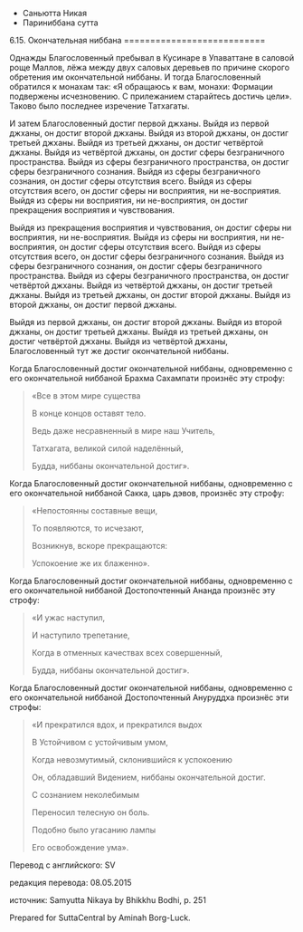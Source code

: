 









* Саньютта Никая
* Париниббана сутта


6\.15\. Окончательная ниббана
\=\=\=\=\=\=\=\=\=\=\=\=\=\=\=\=\=\=\=\=\=\=\=\=\=\=\=



Однажды Благословенный пребывал в Кусинаре в Упаваттане в саловой роще Маллов, лёжа между двух саловых деревьев по причине скорого обретения им окончательной ниббаны\. И тогда Благословенный обратился к монахам так: «Я обращаюсь к вам, монахи: Формации подвержены исчезновению\. С прилежанием старайтесь достичь цели»\. Таково было последнее изречение Татхагаты\.


И затем Благословенный достиг первой джханы\. Выйдя из первой джханы, он достиг второй джханы\. Выйдя из второй джханы, он достиг третьей джханы\. Выйдя из третьей джханы, он достиг четвёртой джханы\. Выйдя из четвёртой джханы, он достиг сферы безграничного пространства\. Выйдя из сферы безграничного пространства, он достиг сферы безграничного сознания\. Выйдя из сферы безграничного сознания, он достиг сферы отсутствия всего\. Выйдя из сферы отсутствия всего, он достиг сферы ни восприятия, ни не\-восприятия\. Выйдя из сферы ни восприятия, ни не\-восприятия, он достиг прекращения восприятия и чувствования\.


Выйдя из прекращения восприятия и чувствования, он достиг сферы ни восприятия, ни не\-восприятия\. Выйдя из сферы ни восприятия, ни не\-восприятия, он достиг сферы отсутствия всего\. Выйдя из сферы отсутствия всего, он достиг сферы безграничного сознания\. Выйдя из сферы безграничного сознания, он достиг сферы безграничного пространства\. Выйдя из сферы безграничного пространства, он достиг четвёртой джханы\. Выйдя из четвёртой джханы, он достиг третьей джханы\. Выйдя из третьей джханы, он достиг второй джханы\. Выйдя из второй джханы, он достиг первой джханы\.


Выйдя из первой джханы, он достиг второй джханы\. Выйдя из второй джханы, он достиг третьей джханы\. Выйдя из третьей джханы, он достиг четвёртой джханы\. Выйдя из четвёртой джханы, Благословенный тут же достиг окончательной ниббаны\.


Когда Благословенный достиг окончательной ниббаны, одновременно с его окончательной ниббаной Брахма Сахампати произнёс эту строфу:



> «Все в этом мире существа  
> 
> В конце концов оставят тело\.  
> 
> Ведь даже несравненный в мире наш Учитель,  
> 
> Татхагата, великой силой наделённый,  
> 
> Будда, ниббаны окончательной достиг»\.


Когда Благословенный достиг окончательной ниббаны, одновременно с его окончательной ниббаной Сакка, царь дэвов, произнёс эту строфу:



> «Непостоянны составные вещи,  
> 
> То появляются, то исчезают,  
> 
> Возникнув, вскоре прекращаются:  
> 
> Успокоение же их блаженно»\.


Когда Благословенный достиг окончательной ниббаны, одновременно с его окончательной ниббаной Достопочтенный Ананда произнёс эту строфу:



> «И ужас наступил,  
> 
> И наступило трепетание,  
> 
> Когда в отменных качествах всех совершенный,  
> 
> Будда, ниббаны окончательной достиг»\.


Когда Благословенный достиг окончательной ниббаны, одновременно с его окончательной ниббаной Достопочтенный Ануруддха произнёс эти строфы:



> «И прекратился вдох, и прекратился выдох  
> 
> В Устойчивом с устойчивым умом,  
> 
> Когда невозмутимый, склонившийся к успокоению  
> 
> Он, обладавший Видением, ниббаны окончательной достиг\.  
> 
>   
> 
> С сознанием неколебимым  
> 
> Переносил телесную он боль\.  
> 
> Подобно было угасанию лампы  
> 
> Его освобождение ума»\.



Перевод с английского: SV


редакция перевода: 08\.05\.2015


источник: Samyutta Nikaya by Bhikkhu Bodhi, p\. 251


Prepared for SuttaCentral by Aminah Borg\-Luck\.






